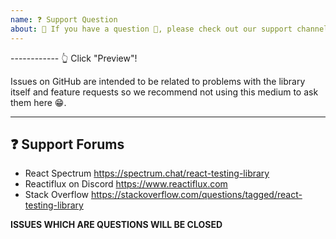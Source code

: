 ```yaml
---
name: ❓ Support Question
about: 🛑 If you have a question 💬, please check out our support channels!
---
```


------------ 👆 Click "Preview"!

Issues on GitHub are intended to be related to problems with the library itself
and feature requests so we recommend not using this medium to ask them here 😁.

---

## ❓ Support Forums

- React Spectrum
  https://spectrum.chat/react-testing-library
- Reactiflux on Discord
  https://www.reactiflux.com
- Stack Overflow
  https://stackoverflow.com/questions/tagged/react-testing-library

**ISSUES WHICH ARE QUESTIONS WILL BE CLOSED**
